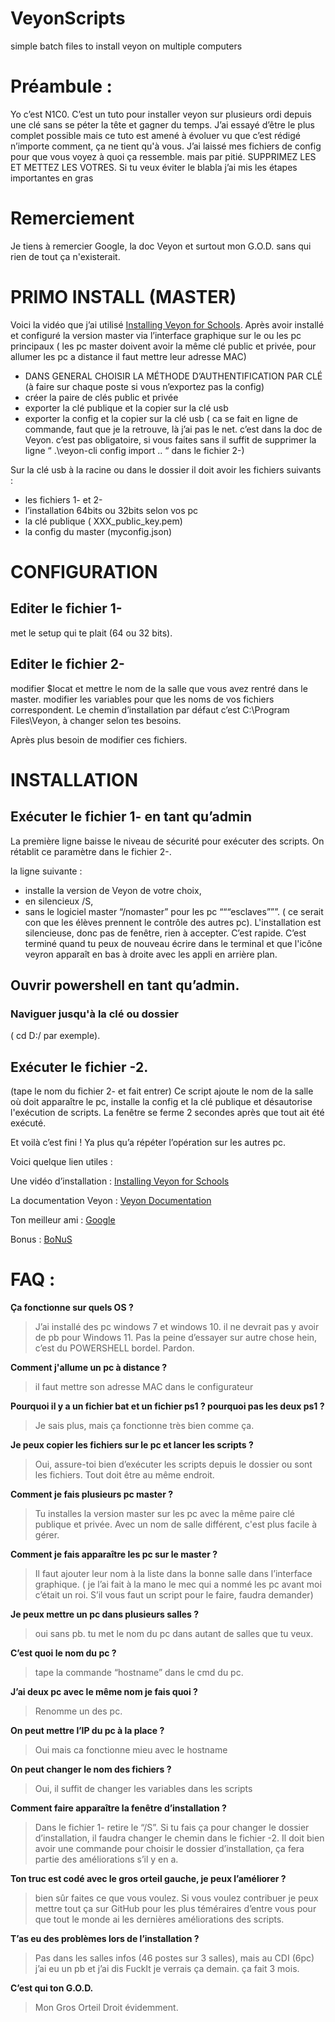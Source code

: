 # VeyonScripts
simple batch files to install veyon on multiple computers

# Préambule :
Yo c’est N1C0.
C’est un tuto pour installer veyon sur plusieurs ordi depuis une clé sans se péter la tête et gagner du temps. J’ai essayé d’être le plus complet possible mais ce tuto est amené à évoluer vu que c’est rédigé n’importe comment, ça ne tient qu'à vous.
J’ai laissé mes fichiers de config pour que vous voyez à quoi ça ressemble. mais par pitié. SUPPRIMEZ LES ET  METTEZ LES VOTRES.
Si tu veux éviter le blabla j’ai mis les étapes importantes en gras
# Remerciement 
Je tiens à remercier Google, la doc Veyon et surtout mon G.O.D. sans qui rien de tout ça n'existerait.

# PRIMO INSTALL (MASTER)
Voici la vidéo que j’ai utilisé [Installing Veyon for Schools](https://www.youtube.com/watch?v=HrHJqdsCXUw).
Après avoir installé et configuré la version master via l’interface graphique sur le ou les pc principaux ( les pc master doivent avoir la même clé public et privée, pour allumer les pc a distance il faut mettre leur adresse MAC)
-	DANS GENERAL CHOISIR LA MÉTHODE D’AUTHENTIFICATION PAR CLÉ (à faire sur chaque poste si vous n’exportez pas la config)
-	créer la paire de clés public et privée
-	exporter la clé publique et la copier sur la clé usb
-	exporter la config et la copier sur la clé usb ( ca se fait en ligne de commande, faut que je la retrouve, là j’ai pas le net. c’est dans la doc de Veyon. c’est pas obligatoire, si vous faites sans il suffit de supprimer la ligne  “  .\veyon-cli config import .. “ dans le fichier 2-)

Sur la clé usb à la racine ou dans le dossier il doit avoir les fichiers suivants :
-	les fichiers 1- et 2-
-	l’installation 64bits ou 32bits selon vos pc
-	la clé publique ( XXX_public_key.pem)
-	la config du master (myconfig.json)

# CONFIGURATION
## Editer le fichier 1-
met le setup qui te plait (64 ou 32 bits).
## Editer le fichier 2-
modifier $locat et mettre le nom de la salle que vous avez rentré dans le master.
modifier les variables pour que les noms de vos fichiers correspondent. 
Le chemin d’installation par défaut c’est C:\Program Files\Veyon\, à changer selon tes besoins.

Après plus besoin de modifier ces fichiers.

# INSTALLATION

## Exécuter le fichier 1- en tant qu’admin
La première ligne baisse le niveau de sécurité pour exécuter des scripts. On rétablit ce paramètre dans le fichier 2-.

la ligne suivante :
-	installe la version de Veyon de votre choix,
-	en silencieux /S,
-	sans le logiciel master “/nomaster” pour les pc “““esclaves”””. ( ce serait con que les élèves prennent le contrôle des autres pc).
L'installation est silencieuse, donc pas de fenêtre, rien à accepter. C’est rapide. C’est terminé quand tu peux de nouveau écrire dans le terminal et que l'icône veyron apparaît en bas à droite avec les appli en arrière plan. 


## Ouvrir powershell en tant qu’admin.
### Naviguer jusqu'à la clé ou dossier
( cd D:/ par exemple).
## Exécuter le fichier -2. 
(tape le nom du fichier 2- et fait entrer)
Ce script ajoute le nom de la salle où doit apparaître le pc, installe la config et la clé publique et désautorise l'exécution de scripts.
La fenêtre se ferme 2 secondes après que tout ait été exécuté.

Et voilà c’est fini ! Ya plus qu’a répéter l’opération sur les autres pc.

Voici quelque lien utiles :

Une vidéo d’installation : [Installing Veyon for Schools](https://www.youtube.com/watch?v=HrHJqdsCXUw)

La documentation Veyon : [Veyon Documentation](https://docs.veyon.io/en/latest/)

Ton meilleur ami : [Google](https://www.google.com/)

Bonus : [BoNuS](https://www.youtube.com/watch?v=dQw4w9WgXcQ)


# FAQ :
**Ça fonctionne sur quels OS ?**
> J’ai installé des pc windows 7 et windows 10. il ne devrait pas y avoir de pb pour Windows 11. Pas la peine d’essayer sur autre chose hein, c’est du POWERSHELL bordel. Pardon.

**Comment j'allume un pc à distance ?**
> il faut mettre son adresse MAC dans le configurateur

**Pourquoi il y a un fichier bat et un fichier ps1 ? pourquoi pas les deux ps1 ?**
>	Je sais plus, mais ça fonctionne très bien comme ça.

**Je peux copier les fichiers sur le pc et lancer les scripts ?**
>	Oui, assure-toi bien d’exécuter les scripts depuis le dossier ou sont les fichiers. Tout doit être au même endroit.

**Comment je fais plusieurs pc master ?**
>	Tu installes la version master sur les pc avec la même paire clé publique et privée. Avec un nom de salle différent, c'est plus facile à gérer.

**Comment je fais apparaître les pc sur le master ?**
>	Il faut ajouter leur nom à la liste dans la bonne salle dans l’interface graphique. ( je l’ai fait à la mano le mec qui a nommé les pc avant moi c’était un roi. S’il vous faut un script pour le faire, faudra demander)

**Je peux mettre un pc dans plusieurs salles ?**
>	oui sans pb. tu met le nom du pc dans autant de salles que tu veux.


**C’est quoi le nom du pc ?**
>	tape la commande “hostname” dans le cmd du pc.

**J’ai deux pc avec le même nom je fais quoi ?**
>	Renomme un des pc. 

**On peut mettre l’IP du pc à la place ?**
>	Oui mais ca fonctionne mieu avec le hostname

**On peut changer le nom des fichiers ?**
> Oui, il suffit de changer les variables dans les scripts

**Comment faire apparaître la fenêtre d’installation ?**
>	Dans le fichier 1- retire le “/S”. Si tu fais ça pour changer le dossier d’installation, il faudra changer le chemin dans le fichier -2. Il doit bien avoir une commande pour choisir le dossier d’installation, ça fera partie des améliorations s’il y en a.

**Ton truc est codé avec le gros orteil gauche, je peux l’améliorer ?**
>	bien sûr faites ce que vous voulez. Si vous voulez contribuer je peux mettre tout ça sur GitHub pour les plus téméraires d’entre vous pour que tout le monde ai les dernières améliorations des scripts.

**T’as eu des problèmes lors de l’installation ?**
>	Pas dans les salles infos (46 postes sur 3 salles), mais au CDI (6pc)  j’ai eu un pb et j’ai dis FuckIt je verrais ça demain. ça fait 3 mois.

**C’est qui ton G.O.D.**
> Mon Gros Orteil Droit évidemment.
